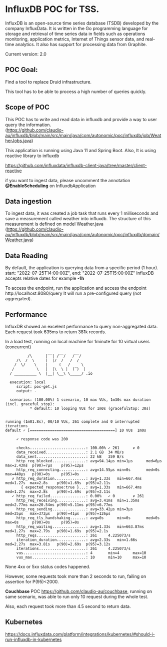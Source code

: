 # InfluxDB POC for TSS.

InfluxDB is an open-source time series database (TSDB) developed by the company InfluxData. It is written in the Go programming language for storage and retrieval of time series data in fields such as operations monitoring, application metrics, Internet of Things sensor data, and real-time analytics. It also has support for processing data from Graphite.

Current version: 2.0


## POC Goal:

Find a tool to replace Druid infrastructure.

This tool has to be able to process a high number of queries quickly.


## Scope of POC

This POC has to write and read data in influxdb and provide a way to user query the information.  
(https://github.com/claudio-au/influxdb/blob/main/src/main/java/com/autonomic/poc/influxdb/job/WeatherJobs.java)

This application is running using Java 11 and Spring Boot.
Also, It is using reactive library to influxdb

https://github.com/influxdata/influxdb-client-java/tree/master/client-reactive


if you want to ingest data, please uncomment the annotation **@EnableScheduling** on InfluxdbApplication

## Data ingestion

To ingest data, it was created a job task that runs every 1 milliseconds 
and save a measurement called weather into influxdb.
The structure of this measurement is defined on model Weather.java (https://github.com/claudio-au/influxdb/blob/main/src/main/java/com/autonomic/poc/influxdb/domain/Weather.java)

## Data Reading

By default, the application is querying data from a specific period (1 hour).
start: "2022-07-25T14:00:00Z", end: "2022-07-25T15:00:00Z"
InfluxDB accepts relative dates for example **-1h**

To access the endpoint, 
run the application and access the endpoint http://localhost:8080/query
It will run a pre-configured query (not aggregated).


## Performance
InfluxDB showed an excelent performance to query non-aggregated data.
Each request took 635ms to return 381k records.

In a load test, running on local machine for 1minute for 10 virtual users (concurrent)
```shell
          /\      |‾‾| /‾‾/   /‾‾/   
     /\  /  \     |  |/  /   /  /    
    /  \/    \    |     (   /   ‾‾\  
   /          \   |  |\  \ |  (‾)  | 
  / __________ \  |__| \__\ \_____/ .io

  execution: local
     script: poc-get.js
     output: -

  scenarios: (100.00%) 1 scenario, 10 max VUs, 1m30s max duration (incl. graceful stop):
           * default: 10 looping VUs for 1m0s (gracefulStop: 30s)


running (1m01.8s), 00/10 VUs, 261 complete and 0 interrupted iterations
default ✓ [======================================] 10 VUs  1m0s

     ✓ response code was 200

     checks.........................: 100.00% ✓ 261      ✗ 0   
     data_received..................: 2.1 GB  34 MB/s
     data_sent......................: 22 kB   359 B/s
     http_req_blocked...............: avg=94.14µs min=1µs      med=6µs    max=2.43ms  p(90)=7µs    p(95)=12µs  
     http_req_connecting............: avg=14.55µs min=0s       med=0s     max=440µs   p(90)=0s     p(95)=0s    
   ✗ http_req_duration..............: avg=1.33s   min=667.4ms  med=1.27s  max=2.8s    p(90)=1.69s  p(95)=2.11s 
       { expected_response:true }...: avg=1.33s   min=667.4ms  med=1.27s  max=2.8s    p(90)=1.69s  p(95)=2.11s 
   ✓ http_req_failed................: 0.00%   ✓ 0        ✗ 261 
     http_req_receiving.............: avg=3.41ms  min=1.35ms   med=2.77ms max=20.54ms p(90)=5.11ms p(95)=6.77ms
     http_req_sending...............: avg=33.42µs min=3µs      med=25µs   max=372µs   p(90)=41µs   p(95)=126µs 
     http_req_tls_handshaking.......: avg=0s      min=0s       med=0s     max=0s      p(90)=0s     p(95)=0s    
     http_req_waiting...............: avg=1.33s   min=663.87ms med=1.27s  max=2.79s   p(90)=1.69s  p(95)=2.1s  
     http_reqs......................: 261     4.225073/s
     iteration_duration.............: avg=2.33s   min=1.66s    med=2.27s  max=3.81s   p(90)=2.69s  p(95)=3.12s 
     iterations.....................: 261     4.225073/s
     vus............................: 4       min=4      max=10
     vus_max........................: 10      min=10     max=10

```

None 4xx or 5xx status codes happened. 

However, some requests took more than 2 seconds to run, failing on assertion for P(95)<2000.

**Couchbase** POC https://github.com/claudio-au/couchbase, running on same scenario, was able to run only 10 request during the whole test. 

Also, each request took more than 4.5 second to return data.

## Kubernetes

https://docs.influxdata.com/platform/integrations/kubernetes/#should-i-run-influxdb-in-kubernetes

